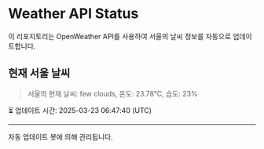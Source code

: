 
# Weather API Status

이 리포지토리는 OpenWeather API를 사용하여 서울의 날씨 정보를 자동으로 업데이트합니다.

## 현재 서울 날씨
> 서울의 현재 날씨: few clouds, 온도: 23.78°C, 습도: 23%

⏳ 업데이트 시간: 2025-03-23 06:47:40 (UTC)

---
자동 업데이트 봇에 의해 관리됩니다.
